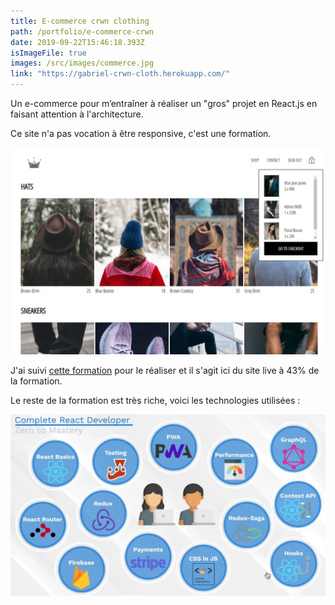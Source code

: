 ```yaml
---
title: E-commerce crwn clothing
path: /portfolio/e-commerce-crwn
date: 2019-09-22T15:46:18.393Z
isImageFile: true
images: /src/images/commerce.jpg
link: "https://gabriel-crwn-cloth.herokuapp.com/"
---
```


Un e-commerce pour m’entraîner à réaliser un "gros" projet en React.js en faisant attention à l'architecture.

Ce site n'a pas vocation à être responsive, c'est une formation.

![e-commerce screenshot](../../images/capture-du-2019-10-04-17-38-28.webp "e-commerce screenshot")

J'ai suivi [cette formation](https://www.udemy.com/course/complete-react-developer-zero-to-mastery) pour le réaliser et il s'agit ici du site live à 43% de la formation.

Le reste de la formation est très riche, voici les technologies utilisées :

![Technos](../../images/capture-du-2019-09-22-12-19-30.webp "Technos")
